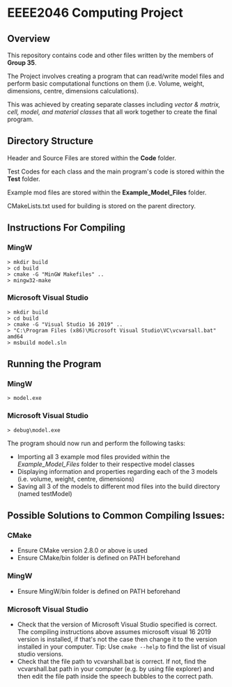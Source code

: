 # EEEE2046 Computing Project

## Overview
This repository contains code and other files written by the members of **Group 35**.

The Project involves creating a program that can read/write model files and perform basic computational functions on them (i.e. Volume, weight, dimensions, centre, dimensions calculations).

This was achieved by creating separate classes including *vector & matrix, cell, model, and material classes* that all work together to create the final program.

## Directory Structure
Header and Source Files are stored within the **Code** folder.

Test Codes for each class and the main program's code is stored within the **Test** folder.

Example mod files are stored within the **Example_Model_Files** folder.

CMakeLists.txt used for building is stored on the parent directory.

## Instructions For Compiling
### MingW
```
> mkdir build
> cd build
> cmake -G "MinGW Makefiles" ..
> mingw32-make
```
### Microsoft Visual Studio
```
> mkdir build
> cd build
> cmake -G "Visual Studio 16 2019" ..
> "C:\Program Files (x86)\Microsoft Visual Studio\VC\vcvarsall.bat" amd64
> msbuild model.sln
```

## Running the Program
### MingW
```
> model.exe
```
### Microsoft Visual Studio
```
> debug\model.exe
```

The program should now run and perform the following tasks:
- Importing all 3 example mod files provided within the *Example_Model_Files* folder to their respective model classes
- Displaying information and properties regarding each of the 3 models (i.e. volume, weight, centre, dimensions)
- Saving all 3 of the models to different mod files into the build directory (named testModel)

## Possible Solutions to Common Compiling Issues:

### CMake
- Ensure CMake version 2.8.0 or above is used
- Ensure CMake/bin folder is defined on PATH beforehand

### MingW
- Ensure MingW/bin folder is defined on PATH beforehand

### Microsoft Visual Studio
- Check that the version of Microsoft Visual Studio specified is correct. The compiling instructions above assumes microsoft visual 16 2019 version is installed, if that's not the case then change it to the version installed in your computer. Tip: Use ```cmake --help``` to find the list of visual studio versions.
- Check that the file path to vcvarshall.bat is correct. If not, find the vcvarshall.bat path in your computer (e.g. by using file explorer) and then edit the file path inside the speech bubbles to the correct path.
